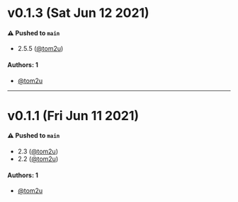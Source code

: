 # v0.1.3 (Sat Jun 12 2021)

#### ⚠️ Pushed to `main`

- 2.5.5 ([@tom2u](https://github.com/tom2u))

#### Authors: 1

- [@tom2u](https://github.com/tom2u)

---

# v0.1.1 (Fri Jun 11 2021)

#### ⚠️ Pushed to `main`

- 2.3 ([@tom2u](https://github.com/tom2u))
- 2.2 ([@tom2u](https://github.com/tom2u))

#### Authors: 1

- [@tom2u](https://github.com/tom2u)
